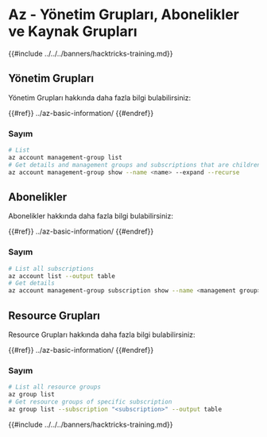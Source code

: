 # Az - Yönetim Grupları, Abonelikler ve Kaynak Grupları

{{#include ../../../banners/hacktricks-training.md}}

## Yönetim Grupları

Yönetim Grupları hakkında daha fazla bilgi bulabilirsiniz:

{{#ref}}
../az-basic-information/
{{#endref}}

### Sayım
```bash
# List
az account management-group list
# Get details and management groups and subscriptions that are children
az account management-group show --name <name> --expand --recurse
```
## Abonelikler

Abonelikler hakkında daha fazla bilgi bulabilirsiniz:

{{#ref}}
../az-basic-information/
{{#endref}}

### Sayım
```bash
# List all subscriptions
az account list --output table
# Get details
az account management-group subscription show --name <management group> --subscription <subscription>
```
## Resource Grupları

Resource Grupları hakkında daha fazla bilgi bulabilirsiniz:

{{#ref}}
../az-basic-information/
{{#endref}}

### Sayım
```bash
# List all resource groups
az group list
# Get resource groups of specific subscription
az group list --subscription "<subscription>" --output table
```
{{#include ../../../banners/hacktricks-training.md}}
